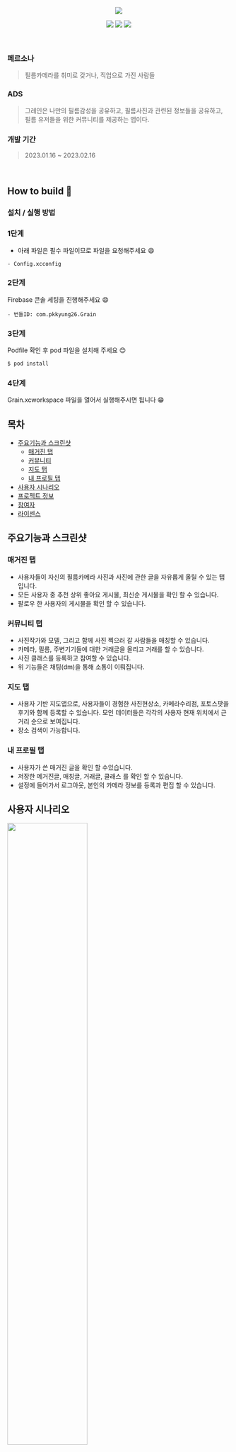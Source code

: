 
<p align="center">
<img src="https://user-images.githubusercontent.com/73868968/220879677-ae0611d5-8e1d-4be5-a4e5-f38ee027e65c.png" >
</p>

<p align="center">
  <img src="https://img.shields.io/badge/Swift-F05138?style=for-the-badge&logo=Swift&logoColor=white"/>
  <img src="https://img.shields.io/badge/SwiftUI-021B97?style=for-the-badge&logo=swift&logoColor=white"/>
  <img src="https://img.shields.io/badge/Firebase-FFCA28?style=for-the-badge&logo=Firebase&logoColor=white"/>
</p>


<br>

### 페르소나
> 필름카메라를 취미로 갖거나, 직업으로 가진 사람들

### ADS
> 그레인은 나만의 필름감성을 공유하고, 필름사진과 관련된 정보들을 공유하고, 필름 유저들을 위한 커뮤니티를 제공하는 앱이다.

### 개발 기간 
> 2023.01.16 ~ 2023.02.16

<br>

## How to build 🧐
### 설치 / 실행 방법

### 1단계
* 아래 파일은 필수 파일이므로 파일을 요청해주세요 😄
```
- Config.xcconfig       
```
### 2단계
Firebase 콘솔 세팅을 진행해주세요 😄
```
- 번들ID: com.pkkyung26.Grain
```
### 3단계
Podfile 확인 후 pod 파일을 설치해 주세요 😊
```sh
$ pod install
```
### 4단계
Grain.xcworkspace 파일을 열어서 실행해주시면 됩니다 😁


## 목차
- [주요기능과 스크린샷](#주요기능과-스크린샷)
    - [매거진 탭](#매거진-탭)
    - [커뮤니티](#커뮤니티-탭)
    - [지도 탭](#지도-탭)
    - [내 프로필 탭](#내-프로필-탭)
- [사용자 시나리오](#사용자-시나리오)
- [프로젝트 정보](#프로젝트-정보) 
- [참여자](#참여자)
- [라이센스](#라이센스) 

## 주요기능과 스크린샷
### 매거진 탭

- 사용자들이 자신의 필름카메라 사진과 사진에 관한 글을 자유롭게 올릴 수 있는 탭입니다.
- 모든 사용자 중 추천 상위 좋아요 게시물, 최신순 게시물을 확인 할 수 있습니다.
- 팔로우 한 사용자의 게시물을 확인 할 수 있습니다. 

### 커뮤니티 탭

- 사진작가와 모델, 그리고 함께 사진 찍으러 갈 사람들을 매칭할 수 있습니다.
- 카메라, 필름, 주변기기들에 대한 거래글을 올리고 거래를 할 수 있습니다.
- 사진 클래스를 등록하고 참여할 수 있습니다.
- 위 기능들은 채팅(dm)을 통해 소통이 이뤄집니다.

### 지도 탭

- 사용자 기반 지도앱으로, 사용자들이 경험한 사진현상소, 카메라수리점, 포토스팟을 후기와 함꼐 등록할 수 있습니다.  모인 데이터들은 각각의 사용자 현재 위치에서 근거리 순으로 보여집니다.
- 장소 검색이 가능합니다.

### 내 프로필 탭

- 사용자가 쓴 매거진 글을 확인 할 수있습니다.
- 저장한 메거진글, 매칭글, 거래글, 클래스 를 확인 할 수 있습니다.
- 설정에 들어가서 로그아웃, 본인의 카메라 정보를 등록과 편집 할 수 있습니다.
## 사용자 시나리오
<img src="https://user-images.githubusercontent.com/114155215/213328229-b23f15d1-f79a-4e4d-b786-d3e1853a7d32.png" width="60%">

## 참여자
<div align="center">
<table style="font-weight : bold">
<tr>
<td align="center">
<a href="https://github.com/kyungeee">                 
<img alt="박희경" src="https://avatars.githubusercontent.com/kyungeee" width="80" />            
</a>
</td>
<td align="center">
<a href="https://github.com/sohee120">                 
<img alt="윤소희" src="https://avatars.githubusercontent.com/sohee120" width="80" />            
</a>
</td>
<td align="center">
<a href="https://github.com/suman0204">                 
<img alt="홍수만" src="https://avatars.githubusercontent.com/u/18048754?v=4" width="80" />            
</a>
</td>
<td align="center">
<a href="https://github.com/xngsoo96">                 
<img alt="한승수" src="https://avatars.githubusercontent.com/u/113982605?v=4" width="80" />            
</a>
</td>
<td align="center">
<a href="https://github.com/cho407">                 
<img alt="조형구" src="https://avatars.githubusercontent.com/cho407" width="80" />            
</a>
</td>
<td align="center">
<a href="https://github.com/jeonghoonji">                 
<img alt="지정훈" src="https://avatars.githubusercontent.com/u/73868968?v=4" width="80" /
</tr>
<tr>
<td align="center">박희경</td>
<td align="center">윤소희</td>
<td align="center">홍수만</td>
<td align="center">한승수</td>
<td align="center">조형구</td>
<td align="center">지정훈</td>
</tr>
</table>
</div>

## 라이센스

